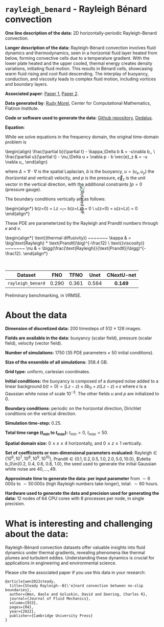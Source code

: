 # `rayleigh_benard` - Rayleigh Bénard convection

**One line description of the data:** 2D horizontally-periodic Rayleigh-Benard convection.

**Longer description of the data:** 
Rayleigh-Bénard convection involves fluid dynamics and thermodynamics, seen in a horizontal fluid layer heated from below, forming convective cells due to a temperature gradient. With the lower plate heated and the upper cooled, thermal energy creates density variations, initiating fluid motion. This results in Bénard cells, showcasing warm fluid rising and cool fluid descending. The interplay of buoyancy, conduction, and viscosity leads to complex fluid motion, including vortices and boundary layers. 


**Associated paper**: [Paper 1](https://www.tandfonline.com/doi/pdf/10.1080/14786441608635602), [Paper 2](https://www.cambridge.org/core/journals/journal-of-fluid-mechanics/article/steady-rayleighbenard-convection-between-noslip-boundaries/B4F358EB0AE83BBE9D85968DC5DDD64D
).
 
**Data generated by**: [Rudy Morel](https://www.di.ens.fr/rudy.morel/), Center for Computational Mathematics, Flatiron Institute.

**Code or software used to generate the data**: [Github repository](https://github.com/RudyMorel/the_well_rbc_sf), [Dedalus]( https://dedalus-project.readthedocs.io/en/latest/pages/examples/ivp_2d_rayleigh_benard.html).

**Equation**:

While we solve equations in the frequency domain, the original time-domain problem is 

\begin{align}
\frac{\partial b}{\partial t} - \kappa\,\Delta b & = -u\nabla b\,,
\\
\frac{\partial u}{\partial t} - \nu\,\Delta u + \nabla p - b \vec{e}_z & = -u \nabla u\,, 
\end{align}


where $\Delta = \nabla \cdot \nabla$ is the spatial Laplacian, $b$ is the buoyancy, $u = (u_x,u_y)$ the (horizontal and vertical) velocity, and $p$ is the pressure, $\vec{e}_z$ is the unit vector in the vertical direction, with the additional constraints $\int p = 0$ (pressure gauge).

The boundary conditions vertically are as follows:

\begin{align*}
b(z=0) = Lz ~~~,~~~ b(z=Lz) = 0
\\
u(z=0) = u(z=Lz) = 0
\end{align*}


These PDE are parameterized by the Rayleigh and Prandtl numbers through $\kappa$ and $\nu$.

\begin{align*}
\text{(thermal diffusivity)} ~~~~~~~ \kappa & = \big(\text{Rayleigh} * \text{Prandtl}\big)^{-\frac12}
\\
\text{(viscosity)} ~~~~~~~ \nu & = \bigg(\frac{\text{Rayleigh}}{\text{Prandtl}}\bigg)^{-\frac12}.
\end{align*}


<div style="transform: rotate(90deg);">
  <img src="https://users.flatironinstitute.org/~polymathic/data/the_well/datasets/rayleigh_benard/gif/buoyancy_normalized.gif" alt="Rotated GIF">
</div>


| Dataset    | FNO | TFNO  | Unet | CNextU-net
|:-:|:-:|:-:|:-:|:-:|
| `rayleigh_benard` | 0.290  | 0.361 |0.564|$\mathbf{0.149}$|

Preliminary benchmarking, in VRMSE.

# About the data

**Dimension of discretized data:** $200$ timesteps of 
$512\times128$ images.

**Fields are available in the data:** buoyancy (scalar field), pressure (scalar field), velocity (vector field).

**Number of simulations:** $1750$ ($35$ PDE parameters $\times$ $50$ initial conditions).

**Size of the ensemble of all simulations:** 358.4 GB.

**Grid type:** uniform, cartesian coordinates.

**Initial conditions:** the buoyancy is composed of a dumped noise added to a linear background  $b(t=0) = (Lz-z)\times\delta b_0 + z(Lz-z) \times\epsilon$ where $\epsilon$ is a Gaussian white noise of scale $10^{-3}$.
The other fields $u$ and $p$ are initialized to $0$.

**Boundary conditions:** periodic on the horizontal direction, Dirichlet conditions on the vertical direction.

**Simulation time-step:** 0.25.

**Total time range ($t_{min}$ to $t_{max}$):** $t_{min} = 0$, $t_{max} = 50$.

**Spatial domain size:** $0 \leq x \leq 4$ horizontally, and $0 \leq z \leq 1$ vertically.

**Set of coefficients or non-dimensional parameters evaluated:** $\text{Rayleigh}\in\{10^6, 10^7, 10^8, 10^9, 10^{10}\}$, $\text{Prandtl}\in\{0.1, 0.2, 0.5, 1.0, 2.0, 5.0, 10.0\}$, $\delta b_0\in\{0.2, 0.4, 0.6, 0.8, 1.0\}, the seed used to generate the initial Gaussian white noise are $40,\ldots,49$.

**Approximate time to generate the data: per input parameter** from $\sim6\,000s$ to $\sim 50\,000s$ (high Rayleigh numbers take longer), total: $\sim 60$ hours.

**Hardware used to generate the data and precision used for generating the data:** 12 nodes of 64 CPU cores with 8 processes per node, in single precision.

# What is interesting and challenging about the data:

Rayleigh-Bénard convection datasets offer valuable insights into fluid dynamics under thermal gradients, revealing phenomena like thermal plumes and turbulent eddies. Understanding these dynamics is crucial for applications in engineering and environmental science.

Please cite the associated paper if you use this data in your research:

```
@article{wen2022steady,
  title={Steady Rayleigh--B{\'e}nard convection between no-slip boundaries},
  author={Wen, Baole and Goluskin, David and Doering, Charles R},
  journal={Journal of Fluid Mechanics},
  volume={933},
  pages={R4},
  year={2022},
  publisher={Cambridge University Press}
}
```